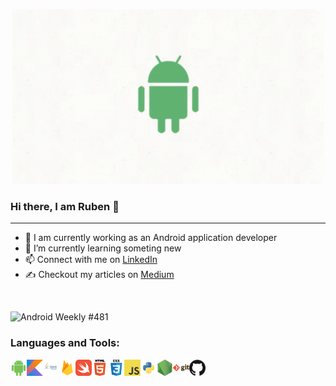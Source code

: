 <p align="center">
  <img src="https://github.com/rubenquadros/rubenquadros/blob/master/hi.gif?raw=true">
</p>

### Hi there, I am Ruben 👋 
---

- 🔭 I am currently working as an Android application developer
- 🌱 I’m currently learning someting new
- 📫 Connect with me on [LinkedIn][linkedin]
- ✍ Checkout my articles on [Medium][medium]
<br />

[<img align="left" alt="Android Weekly #481" src="https://androidweekly.net/issues/issue-481/badge" />][androidweekly]
<br/>

### Languages and Tools:

[<img align="left" alt="Visual Studio Code" width="26px" src="https://raw.githubusercontent.com/github/explore/80688e429a7d4ef2fca1e82350fe8e3517d3494d/topics/android/android.png" />][artisto]
[<img align="left" alt="Kotlin" width="26px" src="https://raw.githubusercontent.com/github/explore/80688e429a7d4ef2fca1e82350fe8e3517d3494d/topics/kotlin/kotlin.png" />][kotlinproject]
[<img align="left" alt="Java" width="26px" src="https://raw.githubusercontent.com/github/explore/80688e429a7d4ef2fca1e82350fe8e3517d3494d/topics/java/java.png" />][javaproject]
[<img align="left" alt="Firebase" width="26px" src="https://raw.githubusercontent.com/github/explore/80688e429a7d4ef2fca1e82350fe8e3517d3494d/topics/firebase/firebase.png" />][kotlinproject]
[<img align="left" alt="Swift" width="26px" src="https://raw.githubusercontent.com/github/explore/80688e429a7d4ef2fca1e82350fe8e3517d3494d/topics/swift/swift.png" />][swiftproject]
[<img align="left" alt="HTML5" width="26px" src="https://raw.githubusercontent.com/github/explore/80688e429a7d4ef2fca1e82350fe8e3517d3494d/topics/html/html.png" />][htmlproject]
[<img align="left" alt="CSS3" width="26px" src="https://raw.githubusercontent.com/github/explore/80688e429a7d4ef2fca1e82350fe8e3517d3494d/topics/css/css.png" />][htmlproject]
[<img align="left" alt="JavaScript" width="26px" src="https://raw.githubusercontent.com/github/explore/80688e429a7d4ef2fca1e82350fe8e3517d3494d/topics/javascript/javascript.png" />][htmlproject]
[<img align="left" alt="Python" width="26px" src="https://raw.githubusercontent.com/github/explore/80688e429a7d4ef2fca1e82350fe8e3517d3494d/topics/python/python.png" />][pythonproject]
[<img align="left" alt="Node.js" width="26px" src="https://raw.githubusercontent.com/github/explore/80688e429a7d4ef2fca1e82350fe8e3517d3494d/topics/nodejs/nodejs.png" />][nodeproject]
[<img align="left" alt="Git" width="26px" src="https://raw.githubusercontent.com/github/explore/80688e429a7d4ef2fca1e82350fe8e3517d3494d/topics/git/git.png" />][github]
[<img align="left" alt="GitHub" width="26px" src="https://raw.githubusercontent.com/github/explore/78df643247d429f6cc873026c0622819ad797942/topics/github/github.png" />][github]
<br />
<br />

[linkedin]: https://in.linkedin.com/in/ruben-quadros-b87995173
[medium]: https://ruben-quadros.medium.com/
[kotlinproject]: https://github.com/rubenquadros/Automated-bartender-mobile-app
[javaproject]: https://github.com/rubenquadros/Dank-Memes
[swiftproject]: https://github.com/rubenquadros/Meme-Generator
[htmlproject]: https://github.com/rubenquadros/CON-IT
[pythonproject]: https://github.com/rubenquadros/Automated-bartender
[nodeproject]: https://github.com/rubenquadros/Automated-Bartender-NodeJS
[artisto]: https://github.com/rubenquadros/Artisto
[github]: https://github.com/rubenquadros/
[androidweekly]: https://androidweekly.net/issues/issue-481
